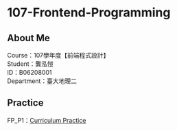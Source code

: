 # 107-Frontend-Programming
## About Me
Course：107學年度【前端程式設計】<br />
Student：龔泓愷<br /> 
ID：B06208001<br />
Department：臺大地理二<br />

## Practice
FP_P1：[Curriculum Practice](https://bourbon0212.github.io/107-Frontend-Programming/Week4/index.html)
